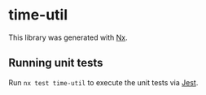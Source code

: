 # time-util

This library was generated with [Nx](https://nx.dev).

## Running unit tests

Run `nx test time-util` to execute the unit tests via [Jest](https://jestjs.io).
